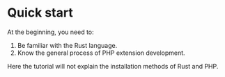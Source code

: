 # Quick start

At the beginning, you need to:

1. Be familiar with the Rust language.
2. Know the general process of PHP extension development.

Here the tutorial will not explain the installation methods of Rust and PHP.

